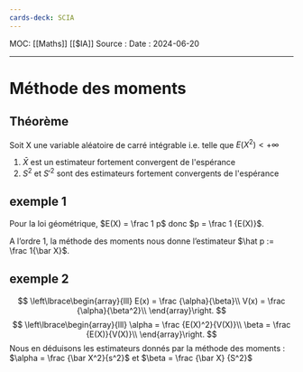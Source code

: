 ```yaml
---
cards-deck: SCIA
---
```

MOC: [[Maths]] [[$IA]]
Source :
Date : 2024-06-20
***

# Méthode des moments

## Théorème

Soit X une variable aléatoire de carré intégrable i.e. telle que $E(X^2) \lt +\infty$
1. $\bar X$ est un estimateur fortement convergent de l'espérance
2. $S^2$ et $S'^2$ sont des estimateurs fortement convergents de l'espérance

## exemple 1
Pour la loi géométrique, $E(X) = \frac 1 p$ donc $p = \frac 1 {E(X)}$.

A l’ordre 1, la méthode des moments nous donne l’estimateur $\hat p := \frac 1{\bar X}$.
## exemple 2
$$
\left\lbrace\begin{array}{lll} 
E(x) = \frac {\alpha}{\beta}\\
V(x) = \frac {\alpha}{\beta^2}\\
\end{array}\right.
$$
$$
\left\lbrace\begin{array}{lll} 
\alpha = \frac {E(X)^2}{V(X)}\\
\beta = \frac {E(X)}{V(X)}\\
\end{array}\right.
$$
Nous en déduisons les estimateurs donnés par la méthode des moments : $\alpha = \frac {\bar X^2}{s^2}$ et $\beta = \frac {\bar X} {S^2}$
